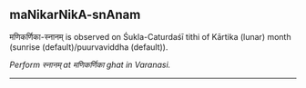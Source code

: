 ## maNikarNikA-snAnam
मणिकर्णिका-स्नानम् is observed on Śukla-Caturdaśī tithi of Kārtika (lunar) month (sunrise (default)/puurvaviddha (default)).

_Perform स्नानम् at मणिकर्णिका ghat in Varanasi._

---
